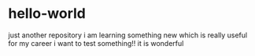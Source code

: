# hello-world
just another repository
i am learning something new which is really useful for my career
i want to test something!!
it is wonderful

